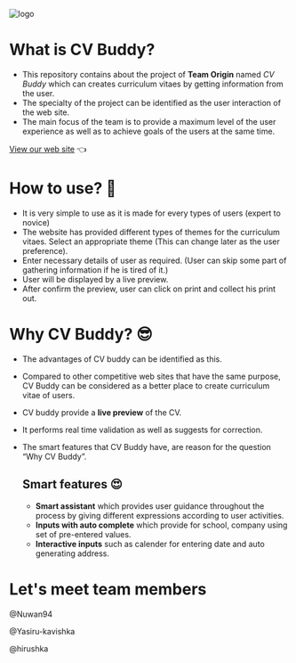 
   ![logo](https://teamorigin.github.io/cvbuddy/img/logo.png)

# What is CV Buddy?
 * This repository contains about the project of **Team Origin** named *CV Buddy* which can creates curriculum vitaes by getting information from the user.
 * The specialty of the project can be identified as the user interaction of the web site.
 * The main focus of the team is to provide a maximum level of the user experience as well as to achieve goals of the users at the same time.

 [View our web site](https://teamorigin.github.io/cvbuddy/) :point_left:

# How to use? :grimacing:
* It is very simple to use as it is made for every types of users (expert to novice)
* The website has provided different types of themes for the curriculum vitaes. Select an appropriate theme (This can change later as the user preference). 
* Enter necessary details of user as required. (User can skip some part of gathering information if he is tired of it.)
* User will be displayed by a live preview.
* After confirm the preview, user can click on print and collect his print out. 

# Why CV Buddy? :sunglasses:
* The advantages of CV buddy can be identified as this.
* Compared to other competitive web sites that have the same purpose, CV Buddy can be considered as a better place to create curriculum vitae of users.
* CV buddy provide a **live preview** of the CV.
* It performs real time validation as well as suggests for correction.
* The smart features that CV Buddy have, are reason for the question “Why CV Buddy”.

  ## Smart features :heart_eyes:

  * **Smart assistant** which provides user guidance throughout the process by giving different expressions according to user activities.
  * **Inputs with auto complete** which provide for school, company using set of pre-entered values. 
  * **Interactive inputs** such as calender for entering date and auto generating address.

# Let's meet team members

  @Nuwan94
  
   @Yasiru-kavishka
   
   @hirushka
